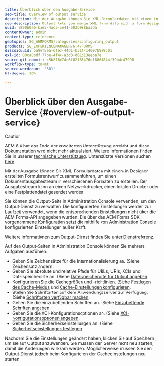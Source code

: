 ```yaml
---
title: Überblick über den Ausgabe-Service
seo-title: Overview of output service
description: Mit der Ausgabe können Sie XML-Formulardaten mit einem in Designer erstellten Formularentwurf zusammenführen, um einen Dokumentausgabestream in verschiedenen Formaten zu erstellen.
seo-description: Output lets you merge XML form data with a form design created in Designer to create a document output stream in various formats.
uuid: 7890b0a6-bae5-4ad5-ae41-503b988ba3da
contentOwner: admin
content-type: reference
geptopics: SG_AEMFORMS/categories/configuring_output
products: SG_EXPERIENCEMANAGER/6.4/FORMS
discoiquuid: 5a96f5ea-6fe3-44b1-b314-14097b9e9c01
exl-id: 00ca8bdf-77be-4f4c-a3d3-d61d13eeba7e
source-git-commit: c5b816d74c6f02f85476d16868844f39b4c47996
workflow-type: tm+mt
source-wordcount: '301'
ht-degree: 10%

---
```


# Überblick über den Ausgabe-Service {#overview-of-output-service}

>[!CAUTION]
>
>AEM 6.4 hat das Ende der erweiterten Unterstützung erreicht und diese Dokumentation wird nicht mehr aktualisiert. Weitere Informationen finden Sie in unserer [technische Unterstützung](https://helpx.adobe.com/de/support/programs/eol-matrix.html). Unterstützte Versionen suchen [here](https://experienceleague.adobe.com/docs/?lang=de).

Mit der Ausgabe können Sie XML-Formulardaten mit einem in Designer erstellten Formularentwurf zusammenführen, um einen Dokumentausgabestream in verschiedenen Formaten zu erstellen. Der Ausgabestream kann an einen Netzwerkdrucker, einen lokalen Drucker oder eine Festplattendatei gesendet werden

Sie können die Output-Seite in Administration Console verwenden, um den Output-Dienst zu verwalten. Die konfigurierten Einstellungen werden zur Laufzeit verwendet, wenn die entsprechenden Einstellungen nicht über die AEM Forms-API angegeben wurden. Die über das AEM Forms SDK vorgenommene Konfiguration setzt die mithilfe von Administration Console konfigurierten Einstellungen außer Kraft.

Weitere Informationen zum Output-Dienst finden Sie unter [Dienstreferenz](https://www.adobe.com/go/learn_aemforms_services_61_de).

Auf den Output-Seiten in Administration Console können Sie mehrere Aufgaben ausführen:

* Geben Sie Zeichensätze für die Internationalisierung an. (Siehe [Zeichensatz ändern](/help/forms/using/admin-help/change-character-set.md#change-the-character-set).
* Geben Sie absolute und relative Pfade für URLs, URIs, XCIs und Dateispeicherorte an. (Siehe [Dateispeicherorte für Output angeben](/help/forms/using/admin-help/specify-file-locations-output.md#specify-file-locations-for-output).
* Konfigurieren Sie die Cachegrößen und -richtlinien. (Siehe [Festlegen des Cache-Modus](/help/forms/using/admin-help/configuring-caching-output.md#specifying-the-cache-mode) und [Cache-Einstellungen konfigurieren](/help/forms/using/admin-help/configuring-caching-output.md#configuring-cache-settings).
* Stellen Sie Schriftarten auf dem Anwendungsserver zur Verfügung. (Siehe [Schriftarten verfügbar machen](/help/forms/using/admin-help/make-fonts-available.md#make-fonts-available).
* Geben Sie die einzubettenden Schriften an. (Siehe [Einzubettende Schriften angeben](/help/forms/using/admin-help/specify-fonts-embed.md#specify-fonts-to-embed).
* Geben Sie die XCI-Konfigurationsoptionen an. (Siehe [XCI-Konfigurationsoptionen angeben](/help/forms/using/admin-help/specify-xci-configuration-options.md#specify-xci-configuration-options).
* Geben Sie die Sicherheitseinstellungen an. (Siehe [Sicherheitseinstellungen festlegen](/help/forms/using/admin-help/specify-security-settings.md#specify-security-settings).

Nachdem Sie die Einstellungen geändert haben, klicken Sie auf Speichern , um sie auf Output anzuwenden. Sie müssen den Server nicht neu starten, damit die Änderungen wirksam werden. Möglicherweise müssen Sie den Output-Dienst jedoch beim Konfigurieren der Cacheeinstellungen neu starten.
